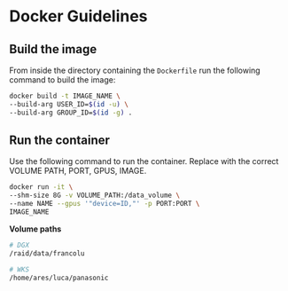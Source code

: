 # Docker Guidelines

## Build the image

From inside the directory containing the `Dockerfile` run the following command to build the image:

```sh
docker build -t IMAGE_NAME \
--build-arg USER_ID=$(id -u) \
--build-arg GROUP_ID=$(id -g) .
```

## Run the container

Use the following command to run the container. Replace with the correct VOLUME PATH, PORT, GPUS, IMAGE.

```sh
docker run -it \
--shm-size 8G -v VOLUME_PATH:/data_volume \
--name NAME --gpus '"device=ID,"' -p PORT:PORT \
IMAGE_NAME
```

**Volume paths**

```sh
# DGX
/raid/data/francolu

# WKS
/home/ares/luca/panasonic
```